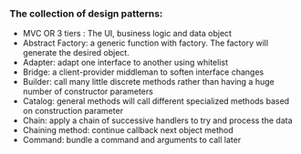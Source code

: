 ### The collection of design patterns:

- MVC OR 3 tiers : The UI, business logic and data object
- Abstract Factory: a generic function with factory. The factory will generate the desired object.
- Adapter: adapt one interface to another using whitelist
- Bridge: a client-provider middleman to soften interface changes
- Builder: call many little discrete methods rather than having a huge number of constructor parameters
- Catalog: general methods will call different specialized methods based on construction parameter
- Chain: apply a chain of successive handlers to try and process the data
- Chaining method: continue callback next object method
- Command: bundle a command and arguments to call later

